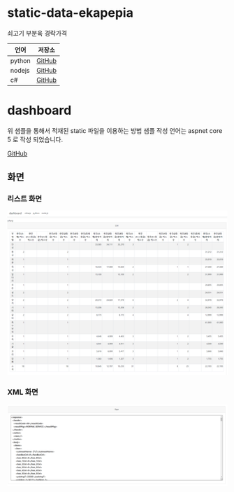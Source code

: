 # static-data-ekapepia
쇠고기 부분육 경락가격 

언어 | 저장소
------------ | -------------
python | [GitHub](https://github.com/data-go-kr/static-data-ekapepia-python)
nodejs | [GitHub](https://github.com/data-go-kr/static-data-ekapepia-nodejs)
c# | [GitHub](https://github.com/data-go-kr/static-data-ekapepia-csharp)

# dashboard

위 샘플을 통해서 적재된 static 파일을 이용하는 방법 샘플
작성 언어는 aspnet core 5 로 작성 되었습니다.

[GitHub](https://github.com/data-go-kr/static-data-ekapepia-dashboard)

## 화면

### 리스트 화면
![리스트 화면](/Images/capture01.png)

### XML 화면
![XML 화면](/Images/capture02.png)
